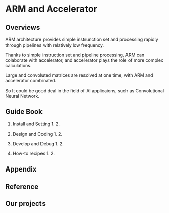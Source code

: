 # ARM and Accelerator
## Overviews

ARM architecture provides simple instrunction set and processing rapidly through pipelines with relatively low frequency.

Thanks to simple instruction set and pipeline processing, ARM can colaborate with accelerator, 
and accelerator plays the role of more complex calculations.

Large and convoluted matrices are resolved at one time, with ARM and accelerator combinated. 

So It could be good deal in the field of AI applicaions, such as Convolutional Neural Network.

## Guide Book 

1. Install and Setting
   1. 
   2. 

2. Design and Coding
   1. 
   2. 

3. Develop and Debug
   1. 
   2. 

4. How-to recipes
   1. 
   2. 

## Appendix 


## Reference 


## Our projects

